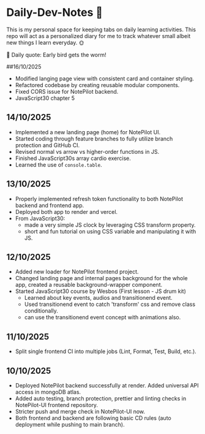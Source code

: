 # Daily-Dev-Notes 📒
This is my personal space for keeping tabs on daily learning activities. This repo will act as a personalized diary for me to track whatever small albeit new things I learn everyday. 🌞

🌈 Daily quote: Early bird gets the worm!

##16/10/2025
- Modified langing page view with consistent card and container styling.
- Refactored codebase by creating reusable modular components.
- Fixed CORS issue for NotePilot backend.
- JavaScript30 chapter 5

## 14/10/2025
- Implemented a new landing page (home) for NotePilot UI.
- Started coding through feature branches to fully utilize branch protection and GitHub CI.
- Revised normal vs arrow vs higher-order functions in JS.
- Finished JavaScript30s array cardio exercise.
- Learned the use of ````console.table````.

## 13/10/2025
- Properly implemented refresh token functionality to both NotePilot backend and frontend app.
- Deployed both app to render and vercel.
- From JavaScript30:
  - made a very simple JS clock by leveraging CSS transform property.
  - short and fun tutorial on using CSS variable and manipulating it with JS.

## 12/10/2025
- Added new loader for NotePilot frontend project.
- Changed landing page and internal pages background for the whole app, created a reusable background-wrapper component.
- Started JavaScript30 course by Wesbos (First lesson - JS drum kit)
  - Learned about key events, audios and transitionend event.
  - Used transitionend event to catch 'transform' css and remove class conditionally.
  - can use the transitionend event concept with animations also. 

## 11/10/2025
- Split single frontend CI into multiple jobs (Lint, Format, Test, Build, etc.).

## 10/10/2025 
- Deployed NotePilot backend successfully at render. Added universal API access in mongoDB atlas.
- Added auto testing, branch protection, prettier and linting checks in NotePilot-UI frontend repository.
- Stricter push and merge check in NotePilot-UI now.
- Both frontend and backend are following basic CD rules (auto deployment while pushing to main branch).

